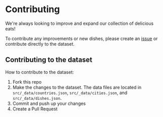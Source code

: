 # Contributing

We're always looking to improve and expand our collection of delicious eats!

To contribute any improvements or new dishes, please create an [issue](https://github.com/seanyeh/eats-around-the-world/issues) or contribute directly to the dataset.

## Contributing to the dataset

How to contribute to the dataset:

1. Fork this repo
1. Make the changes to the dataset. The data files are located in `src/_data/countries.json`, `src/_data/cities.json`, and `src/_data/dishes.json`.
1. Commit and push up your changes
1. Create a Pull Request

